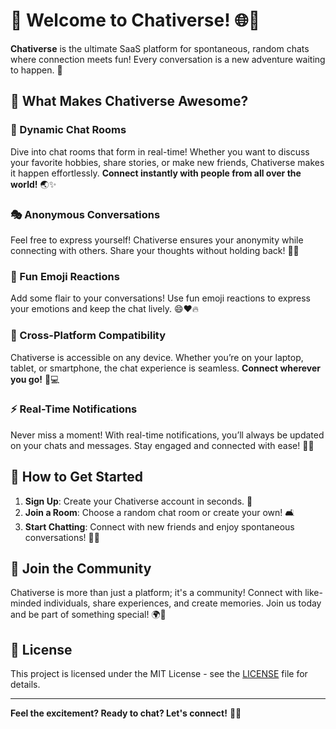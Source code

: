 # 🎉 Welcome to Chativerse! 🌐💬

**Chativerse** is the ultimate SaaS platform for spontaneous, random chats where connection meets fun! Every conversation is a new adventure waiting to happen. 🌟

## 🚀 What Makes Chativerse Awesome?

### 🌈 Dynamic Chat Rooms
Dive into chat rooms that form in real-time! Whether you want to discuss your favorite hobbies, share stories, or make new friends, Chativerse makes it happen effortlessly. **Connect instantly with people from all over the world!** 🌏✨

### 🎭 Anonymous Conversations
Feel free to express yourself! Chativerse ensures your anonymity while connecting with others. Share your thoughts without holding back! 🤫💬

### 🕺 Fun Emoji Reactions
Add some flair to your conversations! Use fun emoji reactions to express your emotions and keep the chat lively. 😄❤️🔥

### 📱 Cross-Platform Compatibility
Chativerse is accessible on any device. Whether you’re on your laptop, tablet, or smartphone, the chat experience is seamless. **Connect wherever you go!** 📲💻

### ⚡ Real-Time Notifications
Never miss a moment! With real-time notifications, you’ll always be updated on your chats and messages. Stay engaged and connected with ease! 🔔✨

## 🌟 How to Get Started

1. **Sign Up**: Create your Chativerse account in seconds. 🎉
2. **Join a Room**: Choose a random chat room or create your own! 🛋️
3. **Start Chatting**: Connect with new friends and enjoy spontaneous conversations! 💬🎊

## 🤝 Join the Community
Chativerse is more than just a platform; it's a community! Connect with like-minded individuals, share experiences, and create memories. Join us today and be part of something special! 🌍💖

## 📄 License
This project is licensed under the MIT License - see the [LICENSE](LICENSE) file for details.

---

**Feel the excitement? Ready to chat? Let's connect!** 🎊✨
